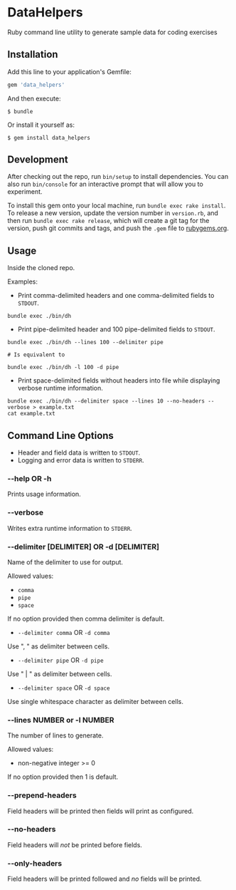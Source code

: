 # DataHelpers

Ruby command line utility to generate sample data for coding exercises

## Installation

Add this line to your application's Gemfile:

```ruby
gem 'data_helpers'
```

And then execute:

    $ bundle

Or install it yourself as:

    $ gem install data_helpers

## Development

After checking out the repo, run `bin/setup` to install dependencies. You can also run `bin/console` for an interactive prompt that will allow you to experiment.

To install this gem onto your local machine, run `bundle exec rake install`. To release a new version, update the version number in `version.rb`, and then run `bundle exec rake release`, which will create a git tag for the version, push git commits and tags, and push the `.gem` file to [rubygems.org](https://rubygems.org).

## Usage

Inside the cloned repo.

Examples:

- Print comma-delimited headers and one comma-delimited fields to `STDOUT`.

```shell
bundle exec ./bin/dh

```

- Print pipe-delimited header and 100 pipe-delimited fields to `STDOUT`.

```shell
bundle exec ./bin/dh --lines 100 --delimiter pipe

# Is equivalent to

bundle exec ./bin/dh -l 100 -d pipe
```

- Print space-delimited fields without headers into file while displaying
  verbose runtime information.

```shell
bundle exec ./bin/dh --delimiter space --lines 10 --no-headers --verbose > example.txt
cat example.txt
```

## Command Line Options

- Header and field data is written to `STDOUT`.
- Logging and error data is written to `STDERR`.

### --help OR -h

Prints usage information.

### --verbose

Writes extra runtime information to `STDERR`.

### --delimiter [DELIMITER] OR -d [DELIMITER]

Name of the delimiter to use for output.

Allowed values:

- `comma`
- `pipe`
- `space`

If no option provided then comma delimiter is default.

- `--delimiter comma` OR `-d comma`

Use ", " as delimiter between cells.

- `--delimiter pipe` OR `-d pipe`

Use " | " as delimiter between cells.

- `--delimiter space` OR `-d space`

Use single whitespace character as delimiter between cells.

### --lines NUMBER or -l NUMBER

The number of lines to generate.

Allowed values:

- non-negative integer >= 0

If no option provided then 1 is default.

### --prepend-headers

Field headers will be printed then fields will print as configured.

### --no-headers

Field headers will _not_ be printed before fields.

### --only-headers

Field headers will be printed followed and _no_ fields will be printed.
